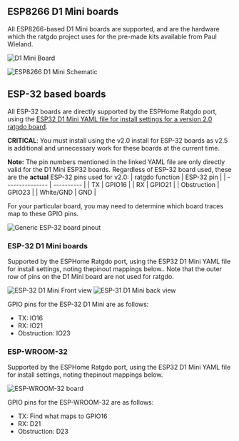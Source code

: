 ## ESP8266 D1 Mini boards
All ESP8266-based D1 Mini boards are supported, and are the hardware which the ratgdo project uses for the pre-made kits available from Paul Wieland.

![D1 Mini Board](https://github.com/Kaldek/rat-ratgdo/blob/main/images/D1%20Mini%20board.jpg)

![ESP8266 D1 Mini Schematic](https://github.com/Kaldek/rat-ratgdo/blob/main/schematics/ratgdo%20open%20source%20D1%20Mini_schem_v3.png)

## ESP-32 based boards
All ESP-32 boards are directly supported by the ESPHome Ratgdo port, using the [ESP32 D1 Mini YAML file for install settings for a version 2.0 ratgdo board](https://github.com/ratgdo/esphome-ratgdo/blob/main/static/v2board_esp32_d1_mini.yaml).

**CRITICAL**: You must install using the v2.0 install for ESP-32 boards as v2.5 is additional and unnecessary work for these boards at the current time.

**Note:** The pin numbers mentioned in the linked YAML file are only directly valid for the D1 Mini ESP32 boards.  Regardless of ESP-32 board used, these are the **actual** ESP-32 pins used for v2.0:
| ratgdo function | ESP-32 pin |
| --------------- | ---------- |
| TX              | GPIO16     |
| RX              | GPIO21     |
| Obstruction     | GPIO23     |
| White/GND       | GND        |

For your particular board, you may need to determine which board traces map to these GPIO pins.

![Generic ESP-32 board pinout](https://github.com/Kaldek/rat-ratgdo/blob/main/images/ratgdo%20open%20source%20ESP-32_schem_v3.png)

### ESP-32 D1 Mini boards
Supported by the ESPHome Ratgdo port, using the ESP32 D1 Mini YAML file for install settings, noting thepinout mappings below..  Note that the outer row of pins on the D1 Mini board are not used for ratgdo.

![ESP-32 D1 Mini Front view](https://github.com/Kaldek/rat-ratgdo/blob/main/images/ESP32%20D1%20Mini%20board-front.png)
![ESP-31 D1 Mini back view](https://github.com/Kaldek/rat-ratgdo/blob/main/images/ESP32%20D1%20Mini%20board-back.jpg)

GPIO pins for the ESP-32 D1 Mini are as follows:
- TX: IO16
- RX: IO21
- Obstruction: IO23

### ESP-WROOM-32
Supported by the ESPHome Ratgdo port, using the ESP32 D1 Mini YAML file for install settings, noting thepinout mappings below.

![ESP-WROOM-32 board](https://github.com/Kaldek/rat-ratgdo/blob/main/images/ESP-WROOM-32%20board.jpg)

GPIO pins for the ESP-WROOM-32 are as follows:
- TX: Find what maps to GPIO16
- RX: D21
- Obstruction: D23
